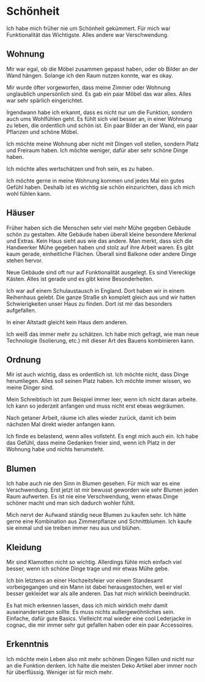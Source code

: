 # Schönheit

Ich habe mich früher nie um Schönheit gekümmert. Für mich war Funktionalität das Wichtigste. Alles andere war Verschwendung. 

## Wohnung

Mir war egal, ob die Möbel zusammen gepasst haben, oder ob Bilder an der Wand hängen. Solange ich den Raum nutzen konnte, war es okay.

Mir wurde öfter vorgeworfen, dass meine Zimmer oder Wohnung unglaublich unpersönlich sind. Es gab ein paar Möbel das war alles. Alles war sehr spärlich eingerichtet.

Irgendwann habe ich erkannt, dass es nicht nur um die Funktion, sondern auch ums Wohlfühlen geht. Es fühlt sich viel besser an, in einer Wohnung zu leben, die ordentlich und schön ist. Ein paar Bilder an der Wand, ein paar Pflanzen und schöne Möbel.

Ich möchte meine Wohnung aber nicht mit Dingen voll stellen, sondern Platz und Freiraum haben. Ich möchte weniger, dafür aber sehr schöne Dinge haben.

Ich möchte alles wertschätzen und froh sein, es zu haben.

Ich möchte gerne in meine Wohnung kommen und jedes Mal ein gutes Gefühl haben. Deshalb ist es wichtig sie schön einzurichten, dass ich mich wohl fühlen kann.

## Häuser

Früher haben sich die Menschen sehr viel mehr Mühe gegeben Gebäude schön zu gestalten. Alte Gebäude haben überall kleine besondere Merkmal und Extras. Kein Haus sieht aus wie das andere. Man merkt, dass sich die Handwerker Mühe gegeben haben und stolz auf ihre Arbeit waren. Es gibt kaum gerade, einheitliche Flächen. Überall sind Balkone oder andere Dinge stehen hervor.

Neue Gebäude sind oft nur auf Funktionalität ausgelegt. Es sind Viereckige Kästen. Alles ist gerade und es gibt keine Besonderheiten.

Ich war auf einem Schulaustausch in England. Dort haben wir in einem Reihenhaus gelebt. Die ganze Straße sh komplett gleich aus und wir hatten Schwierigkeiten unser Haus zu finden. Dort ist mir das besonders aufgefallen.

In einer Altstadt gleicht kein Haus dem anderen.

Ich weiß das immer mehr zu schätzen. Ich habe mich gefragt, wie man neue Technologie (Isolierung, etc.) mit dieser Art des Bauens kombinieren kann. 

## Ordnung

Mir ist auch wichtig, dass es ordentlich ist. Ich möchte nicht, dass Dinge herumliegen. Alles soll seinen Platz haben. Ich möchte immer wissen, wo meine Dinger sind.

Mein Schreibtisch ist zum Beispiel immer leer, wenn ich nicht daran arbeite. Ich kann so jederzeit anfangen und muss nicht erst etwas wegräumen.

Nach getaner Arbeit, räume ich alles wieder zurück, damit ich beim nächsten Mal direkt wieder anfangen kann.

Ich finde es belastend, wenn alles vollsteht. Es engt mich auch ein. Ich habe das Gefühl, dass meine Gedanken freier sind, wenn ich Platz in der Wohnung habe und nichts herumsteht.

## Blumen

Ich habe auch nie den Sinn in Blumen gesehen. Für mich war es eine Verschwendung. Erst jetzt ist mir bewusst geworden wie sehr Blumen jeden Raum aufwerten. Es ist nie eine Verschwendung, wenn etwas Dinge schöner macht und man sich dadurch wohler fühlt.

Mich nervt der Aufwand ständig neue Blumen zu kaufen sehr. Ich hätte gerne eine Kombination aus Zimmerpflanze und Schnittblumen. Ich kaufe sie einmal und sie treiben immer neu aus und blühen.

## Kleidung

Mir sind Klamotten nicht so wichtig. Allerdings fühle mich einfach viel besser, wenn ich schöne Dinge trage und mir etwas Mühe gebe. 

Ich bin letztens an einer Hochzeitsfeier vor einem Standesamt vorbeigegangen und ein Mann ist dabei herausgestochen, weil er viel besser gekleidet war als alle anderen. Das hat mich wirklich beeindruckt.

Es hat mich erkennen lassen, dass ich mich wirklich mehr damit auseinandersetzen sollte. Es muss nichts außergewöhnliches sein. Einfache, dafür gute Basics. Vielleicht mal wieder eine cool Lederjacke in cognac, die mir immer sehr gut gefallen haben oder ein paar Accessoires.

## Erkenntnis

Ich möchte mein Leben also mit mehr schönen Dingen füllen und nicht nur an die Funktion denken. Ich halte die meisten Deko Artikel aber immer noch für überflüssig. Weniger ist für mich mehr.


